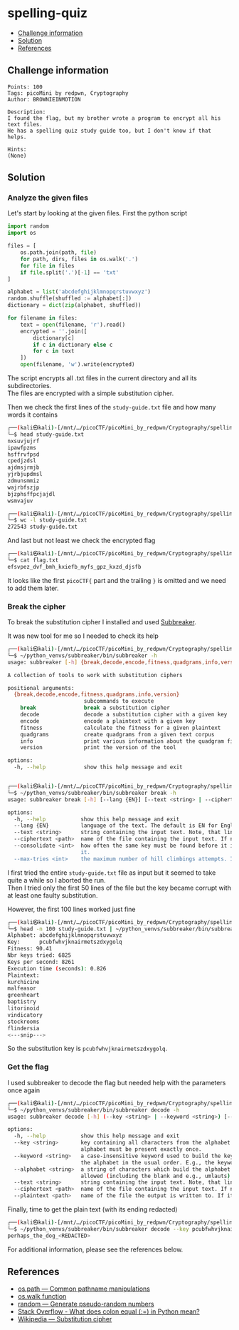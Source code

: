 # spelling-quiz

- [Challenge information](#challenge-information)
- [Solution](#solution)
- [References](#references)

## Challenge information
```
Points: 100
Tags: picoMini by redpwn, Cryptography
Author: BROWNIEINMOTION

Description:
I found the flag, but my brother wrote a program to encrypt all his text files. 
He has a spelling quiz study guide too, but I don't know if that helps.

Hints:
(None)
```

## Solution

### Analyze the given files

Let's start by looking at the given files. First the python script
```python
import random
import os

files = [
    os.path.join(path, file)
    for path, dirs, files in os.walk('.')
    for file in files
    if file.split('.')[-1] == 'txt'
]

alphabet = list('abcdefghijklmnopqrstuvwxyz')
random.shuffle(shuffled := alphabet[:])
dictionary = dict(zip(alphabet, shuffled))

for filename in files:
    text = open(filename, 'r').read()
    encrypted = ''.join([
        dictionary[c]
        if c in dictionary else c
        for c in text
    ])
    open(filename, 'w').write(encrypted)
```

The script encrypts all .txt files in the current directory and all its subdirectories.  
The files are encrypted with a simple substitution cipher.

Then we check the first lines of the `study-guide.txt` file and how many words it contains
```bash
┌──(kali㉿kali)-[/mnt/…/picoCTF/picoMini_by_redpwn/Cryptography/spelling-quiz]
└─$ head study-guide.txt                                                        
nxsuvjujrf
ipawfpzms
hsffrvfpsd
cpedjzdsl
ajdmsjrmjb
yjrbjupdmsl
zdmunsmmiz
wajrbfszjp
bjzphsffpcjajdl
wsmvajuv

┌──(kali㉿kali)-[/mnt/…/picoCTF/picoMini_by_redpwn/Cryptography/spelling-quiz]
└─$ wc -l study-guide.txt 
272543 study-guide.txt
```

And last but not least we check the encrypted flag
```bash
┌──(kali㉿kali)-[/mnt/…/picoCTF/picoMini_by_redpwn/Cryptography/spelling-quiz]
└─$ cat flag.txt                                                                              
efsvpez_dvf_bmh_kxiefb_myfs_gpz_kxzd_djsfb
```

It looks like the first `picoCTF{` part and the trailing `}` is omitted and we need to add them later.

### Break the cipher

To break the substitution cipher I installed and used [Subbreaker](https://gitlab.com/guballa/SubstitutionBreaker).

It was new tool for me so I needed to check its help
```bash
┌──(kali㉿kali)-[/mnt/…/picoCTF/picoMini_by_redpwn/Cryptography/spelling-quiz]
└─$ ~/python_venvs/subbreaker/bin/subbreaker -h        
usage: subbreaker [-h] {break,decode,encode,fitness,quadgrams,info,version} ...

A collection of tools to work with substitution ciphers

positional arguments:
  {break,decode,encode,fitness,quadgrams,info,version}
                        subcommands to execute
    break               break a substitution cipher
    decode              decode a substitution cipher with a given key
    encode              encode a plaintext with a given key
    fitness             calculate the fitness for a given plaintext
    quadgrams           create quadgrams from a given text corpus
    info                print various information about the quadgram file
    version             print the version of the tool

options:
  -h, --help            show this help message and exit


┌──(kali㉿kali)-[/mnt/…/picoCTF/picoMini_by_redpwn/Cryptography/spelling-quiz]
└─$ ~/python_venvs/subbreaker/bin/subbreaker break -h
usage: subbreaker break [-h] [--lang {EN}] [--text <string> | --ciphertext <path>] [--consolidate <int>] [--max-tries <int>]

options:
  -h, --help           show this help message and exit
  --lang {EN}          language of the text. The default is EN for English.
  --text <string>      string containing the input text. Note, that line breaks and blanks might require shell escaping.
  --ciphertext <path>  name of the file containing the input text. If neither --text nor --ciphertext is given, the text will be read from STDIN.
  --consolidate <int>  how often the same key must be found before it is regarded as the best solution. Default is 3. Lower values provide faster but unreliable results. If unsure don't touch
                       it.
  --max-tries <int>    the maximum number of hill climbings attempts. If no solution is found before this value is reached the best solution so far will be provided.
```

I first tried the entire `study-guide.txt` file as input but it seemed to take quite a while so I aborted the run.  
Then I tried only the first 50 lines of the file but the key became corrupt with at least one faulty substitution.

However, the first 100 lines worked just fine
```bash
┌──(kali㉿kali)-[/mnt/…/picoCTF/picoMini_by_redpwn/Cryptography/spelling-quiz]
└─$ head -n 100 study-guide.txt | ~/python_venvs/subbreaker/bin/subbreaker break
Alphabet: abcdefghijklmnopqrstuvwxyz
Key:      pcubfwhvjknairmetszdxygolq
Fitness: 90.41
Nbr keys tried: 6825
Keys per second: 8261
Execution time (seconds): 0.826
Plaintext:
kurchicine
malfeasor
greenheart
baptistry
litorinoid
vindicatory
stockrooms
flindersia
<---snip--->
```

So the substitution key is `pcubfwhvjknairmetszdxygolq`.

### Get the flag

I used subbreaker to decode the flag but needed help with the parameters once again
```bash
┌──(kali㉿kali)-[/mnt/…/picoCTF/picoMini_by_redpwn/Cryptography/spelling-quiz]
└─$ ~/python_venvs/subbreaker/bin/subbreaker decode -h      
usage: subbreaker decode [-h] (--key <string> | --keyword <string>) [--alphabet <string>] [--text <string> | --ciphertext <path>] [--plaintext <path>]

options:
  -h, --help           show this help message and exit
  --key <string>       key containing all characters from the alphabet. The key can be specified case insensitive, may not contain any non-alphabetical characters, and every character of the
                       alphabet must be present exactly once.
  --keyword <string>   a case-insensitive keyword used to build the key. The key is created by writing out the keyword, removing repeated letters in it, then writing all the remaining letters in
                       the alphabet in the usual order. E.g., the keyword "ZEBRAS" leads to the key "zebrascdfghijklmnopqtuvwxy".
  --alphabet <string>  a string of characters which build the alphabet. Lower and upper characters are treated the same. By default, 'abcdefghijklmnopqrstuvwxyz' is used, but any character is
                       allowed (including the blank and e.g., umlauts). The length of the alphabet may not exceed 32 characters.
  --text <string>      string containing the input text. Note, that line breaks and blanks might require shell escaping.
  --ciphertext <path>  name of the file containing the input text. If neither --text nor --ciphertext is given, the text will be read from STDIN.
  --plaintext <path>   name of the file the output is written to. If it is not given, the output is printed to STDOUT.
```

Finally, time to get the plain text (with its ending redacted)
```bash
┌──(kali㉿kali)-[/mnt/…/picoCTF/picoMini_by_redpwn/Cryptography/spelling-quiz]
└─$ ~/python_venvs/subbreaker/bin/subbreaker decode --key pcubfwhvjknairmetszdxygolq --ciphertext flag.txt
perhaps_the_dog_<REDACTED>
```

For additional information, please see the references below.

## References

- [os.path — Common pathname manipulations](https://docs.python.org/3/library/os.path.html)
- [os.walk function](https://docs.python.org/3/library/os.html#os.walk)
- [random — Generate pseudo-random numbers](https://docs.python.org/3/library/random.html)
- [Stack Overflow - What does colon equal (:=) in Python mean?](https://stackoverflow.com/questions/26000198/what-does-colon-equal-in-python-mean)
- [Wikipedia — Substitution cipher](https://en.wikipedia.org/wiki/Substitution_cipher)

